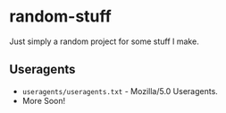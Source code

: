 # random-stuff
Just simply a random project for some stuff I make. 

## Useragents
- `useragents/useragents.txt` - Mozilla/5.0 Useragents.
- More Soon!
